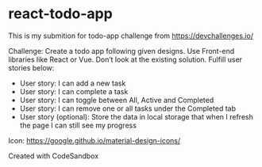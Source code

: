 # react-todo-app

This is my submition for todo-app challenge from https://devchallenges.io/

Challenge: Create a todo app following given designs. Use Front-end libraries like React or Vue. Don’t look at the existing solution. Fulfill user stories below:

- User story: I can add a new task
- User story: I can complete a task
- User story: I can toggle between All, Active and Completed
- User story: I can remove one or all tasks under the Completed tab
- User story (optional): Store the data in local storage that when I refresh the page I can still see my progress


Icon: https://google.github.io/material-design-icons/

Created with CodeSandbox
